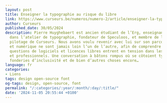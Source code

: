 ```yaml
---
layout: post
title: Enseigner la typographie au risque du libre
link: https://www.curseurs.be/numeros/numero-2/article/enseigner-la-typographie-au-risque-du-libre
author: Curseurs
published_date: 30/05/2024
description: Pierre Huyghebaert est ancien étudiant de l’Erg, enseignant à La Cambre
  dans l’atelier de typographie, fondateur de Speculoos, et membre de l’équipe de
  pilotage de Curseurs. Nous avons voulu revenir avec lui sur son parcours où éducation
  et numérique ne sont jamais loin l’un de l’autre, afin de comprendre comment les
  questions de logiciels et licences libres entrent en tension dans les espaces pédagogiques
  et professionnels. Une conversation à bâtons rompus où se côtoient typographie,
  fonderies d’inclusivité et de bien d’autres choses encore…
language: fr
categories:
- Liens
tags: design open-source font
og-tags: design, open-source, font
permalink: "/:categories/:year/:month/:day/:title/"
date: '2024-11-05 20:55:44 +0100'
---
```

